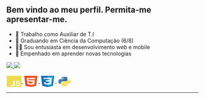 ## Bem vindo ao meu perfil. Permita-me apresentar-me.

- 💼 Trabalho como Auxiliar de T.I
- 🎒 Graduando em Ciência da Computação (6/8)
- 👨‍💻 Sou entusiasta em desenvolvimento web e mobile
- 🧠 Empenhado em aprender novas tecnologias 

<div align="left">
  <a href="https://github.com/imguisilva">
  <img height="180em" src="https://github-readme-stats.vercel.app/api?username=imguisilva&show_icons=true&theme=midnight-purple&include_all_commits=true&count_private=true"/>
  <img height="180em" src="https://github-readme-stats.vercel.app/api/top-langs/?username=imguisilva&layout=compact&langs_count=7&theme=midnight-purple"/>
</div>
  
<div style="display: inline_block"><br>
  <img align="center" alt="Guilherme-Js" height="30" width="40" src="https://raw.githubusercontent.com/devicons/devicon/master/icons/javascript/javascript-plain.svg">
  <img align="center" alt="Guilherme-HTML" height="30" width="40" src="https://raw.githubusercontent.com/devicons/devicon/master/icons/html5/html5-original.svg">
  <img align="center" alt="Guilherme-CSS" height="30" width="40" src="https://raw.githubusercontent.com/devicons/devicon/master/icons/css3/css3-original.svg">
  <img align="center" alt="Guilherme-Python" height="30" width="40" src="https://raw.githubusercontent.com/devicons/devicon/master/icons/python/python-original.svg">
</div>

  
  <hr>
